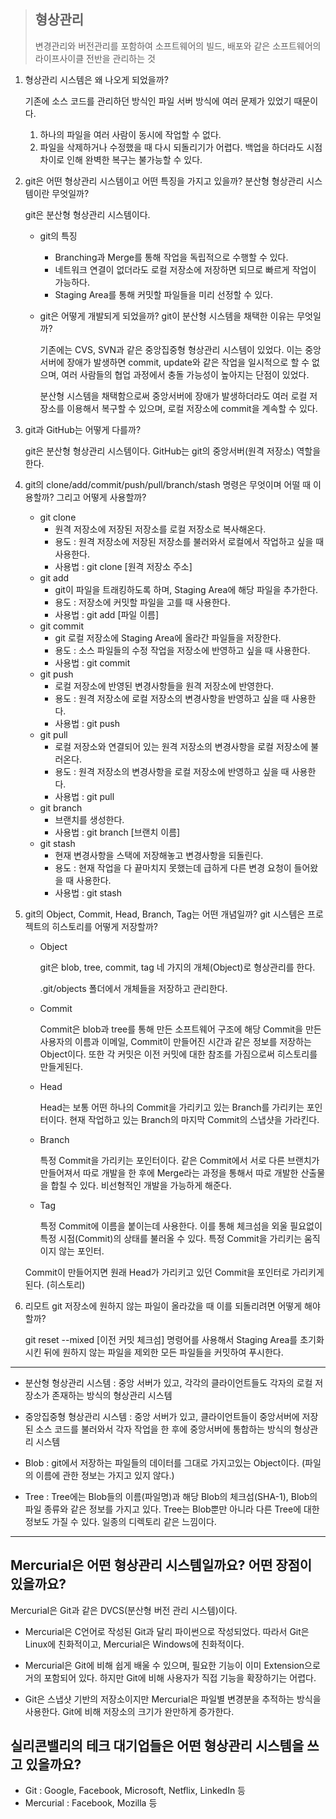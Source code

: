 > ## 형상관리
> 변경관리와 버전관리를 포함하여 소프트웨어의 빌드, 배포와 같은 소프트웨어의 라이프사이클 전반을 관리하는 것
1. 형상관리 시스템은 왜 나오게 되었을까?

    기존에 소스 코드를 관리하던 방식인 파일 서버 방식에 여러 문제가 있었기 때문이다.

    1. 하나의 파일을 여러 사람이 동시에 작업할 수 없다.
    2. 파일을 삭제하거나 수정했을 때 다시 되돌리기가 어렵다. 백업을 하더라도 시점 차이로 인해 완벽한 복구는 불가능할 수 있다.

2. git은 어떤 형상관리 시스템이고 어떤 특징을 가지고 있을까? 분산형 형상관리 시스템이란 무엇일까?

    git은 분산형 형상관리 시스템이다.

    - git의 특징
      - Branching과 Merge를 통해 작업을 독립적으로 수행할 수 있다.
      - 네트워크 연결이 없더라도 로컬 저장소에 저장하면 되므로 빠르게 작업이 가능하다.
      - Staging Area를 통해 커밋할 파일들을 미리 선정할 수 있다.

    - git은 어떻게 개발되게 되었을까? git이 분산형 시스템을 채택한 이유는 무엇일까?

      기존에는 CVS, SVN과 같은 중앙집중형 형상관리 시스템이 있었다. 이는 중앙서버에 장애가 발생하면 commit, update와 같은 작업을 일시적으로 할 수 없으며, 여러 사람들의 협업 과정에서 충돌 가능성이 높아지는 단점이 있었다.

      분산형 시스템을 채택함으로써 중앙서버에 장애가 발생하더라도 여러 로컬 저장소를 이용해서 복구할 수 있으며, 로컬 저장소에 commit을 계속할 수 있다. 

3. git과 GitHub는 어떻게 다를까?

    git은 분산형 형상관리 시스템이다. GitHub는 git의 중앙서버(원격 저장소) 역할을 한다.

4. git의 clone/add/commit/push/pull/branch/stash 명령은 무엇이며 어떨 때 이용할까? 그리고 어떻게 사용할까?

    - git clone
      - 원격 저장소에 저장된 저장소를 로컬 저장소로 복사해온다.
      - 용도 : 원격 저장소에 저장된 저장소를 불러와서 로컬에서 작업하고 싶을 때 사용한다.
      - 사용법 : git clone [원격 저장소 주소]
    - git add
      - git이 파일을 트래킹하도록 하며, Staging Area에 해당 파일을 추가한다.
      - 용도 : 저장소에 커밋할 파일을 고를 때 사용한다.
      - 사용법 : git add [파일 이름]
    - git commit
      - git 로컬 저장소에 Staging Area에 올라간 파일들을 저장한다.
      - 용도 : 소스 파일들의 수정 작업을 저장소에 반영하고 싶을 때 사용한다.
      - 사용법 : git commit
    - git push
      - 로컬 저장소에 반영된 변경사항들을 원격 저장소에 반영한다.
      - 용도 : 원격 저장소에 로컬 저장소의 변경사항을 반영하고 싶을 때 사용한다.
      - 사용법 : git push
    - git pull
      - 로컬 저장소와 연결되어 있는 원격 저장소의 변경사항을 로컬 저장소에 불러온다.
      - 용도 : 원격 저장소의 변경사항을 로컬 저장소에 반영하고 싶을 때 사용한다.
      - 사용법 : git pull
    - git branch
      - 브랜치를 생성한다.
      - 사용법 : git branch [브랜치 이름]
    - git stash
      - 현재 변경사항을 스택에 저장해놓고 변경사항을 되돌린다.
      - 용도 : 현재 작업을 다 끝마치지 못했는데 급하게 다른 변경 요청이 들어왔을 때 사용한다.
      - 사용법 : git stash

5. git의 Object, Commit, Head, Branch, Tag는 어떤 개념일까? git 시스템은 프로젝트의 히스토리를 어떻게 저장할까?

    - Object

      git은 blob, tree, commit, tag 네 가지의 개체(Object)로 형상관리를 한다.

      .git/objects 폴더에서 개체들을 저장하고 관리한다.

    - Commit

      Commit은 blob과 tree를 통해 만든 소프트웨어 구조에 해당 Commit을 만든 사용자의 이름과 이메일, Commit이 만들어진 시간과 같은 정보를 저장하는 Object이다. 또한 각 커밋은 이전 커밋에 대한 참조를 가짐으로써 히스토리를 만들게된다.

    - Head

      Head는 보통 어떤 하나의 Commit을 가리키고 있는 Branch를 가리키는 포인터이다. 현재 작업하고 있는 Branch의 마지막 Commit의 스냅샷을 가라킨다.

    - Branch

      특정 Commit을 가리키는 포인터이다. 같은 Commit에서 서로 다른 브랜치가 만들어져서 따로 개발을 한 후에 Merge라는 과정을 통해서 따로 개발한 산출물을 합칠 수 있다. 비선형적인 개발을 가능하게 해준다.

    - Tag

      특정 Commit에 이름을 붙이는데 사용한다. 이를 통해 체크섬을 외울 필요없이 특정 시점(Commit)의 상태를 불러올 수 있다. 특정 Commit을 가리키는 움직이지 않는 포인터.

    Commit이 만들어지면 원래 Head가 가리키고 있던 Commit을 포인터로 가리키게 된다. (히스토리)

6. 리모트 git 저장소에 원하지 않는 파일이 올라갔을 때 이를 되돌리려면 어떻게 해야 할까?

    git reset --mixed [이전 커밋 체크섬] 명령어를 사용해서 Staging Area를 초기화시킨 뒤에 원하지 않는 파일을 제외한 모든 파일들을 커밋하여 푸시한다.

---



- 분산형 형상관리 시스템 : 중앙 서버가 있고, 각각의 클라이언트들도 각자의 로컬 저장소가 존재하는 방식의 형상관리 시스템
- 중앙집중형 형상관리 시스템 : 중앙 서버가 있고, 클라이언트들이 중앙서버에 저장된 소스 코드를 불러와서 각자 작업을 한 후에 중앙서버에 통합하는 방식의 형상관리 시스템

- Blob : git에서 저장하는 파일들의 데이터를 그대로 가지고있는 Object이다. (파일의 이름에 관한 정보는 가지고 있지 않다.)
- Tree : Tree에는 Blob들의 이름(파일명)과 해당 Blob의 체크섬(SHA-1), Blob의 파일 종류와 같은 정보를 가지고 있다. Tree는 Blob뿐만 아니라 다른 Tree에 대한 정보도 가질 수 있다. 일종의 디렉토리 같은 느낌이다.

---

## Mercurial은 어떤 형상관리 시스템일까요? 어떤 장점이 있을까요?

Mercurial은 Git과 같은 DVCS(분산형 버전 관리 시스템)이다.

- Mercurial은 C언어로 작성된 Git과 달리 파이썬으로 작성되었다. 따라서 Git은 Linux에 친화적이고, Mercurial은 Windows에 친화적이다.

- Mercurial은 Git에 비해 쉽게 배울 수 있으며, 필요한 기능이 이미 Extension으로 거의 포함되어 있다. 하지만 Git에 비해 사용자가 직접 기능을 확장하기는 어렵다.

- Git은 스냅샷 기반의 저장소이지만 Mercurial은 파일별 변경분을 추적하는 방식을 사용한다. Git에 비해 저장소의 크기가 완만하게 증가한다.

## 실리콘밸리의 테크 대기업들은 어떤 형상관리 시스템을 쓰고 있을까요?

- Git : Google, Facebook, Microsoft, Netflix, LinkedIn 등
- Mercurial : Facebook, Mozilla 등
